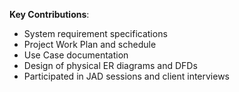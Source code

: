 **Key Contributions**:
- System requirement specifications
- Project Work Plan and schedule
- Use Case documentation
- Design of physical ER diagrams and DFDs
- Participated in JAD sessions and client interviews
